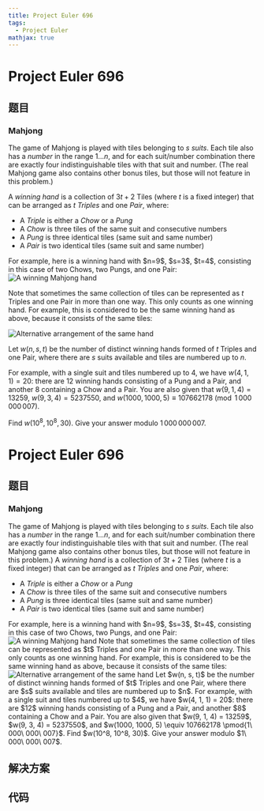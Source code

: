 ```yaml
---
title: Project Euler 696
tags:
  - Project Euler
mathjax: true
---
```

<escape><!-- more --></escape>
    
# Project Euler 696
## 题目
### Mahjong

The game of Mahjong is played with tiles belonging to $s$ <i>suits</i>. Each tile also has a <i>number</i> in the range $1\ldots n$, and for each suit/number combination there are exactly four indistinguishable tiles with that suit and number. (The real Mahjong game also contains other bonus tiles, but those will not feature in this problem.)

A <i>winning hand</i> is a collection of $3t+2$ Tiles (where $t$ is a fixed integer) that can be arranged as $t$ <i>Triples</i> and one <i>Pair</i>, where:
<ul><li>A <i>Triple</i> is either a <i>Chow</i> or a <i>Pung</i></li>
<li>A <i>Chow</i> is three tiles of the same suit and consecutive numbers</li>
<li>A <i>Pung</i> is three identical tiles (same suit and same number)</li>
<li>A <i>Pair</i> is two identical tiles (same suit and same number)</li>
</ul>For example, here is a winning hand with $n=9$, $s=3$, $t=4$, consisting in this case of two Chows, two Pungs, and one Pair:
<div class="center">
<img src="project/images/p696_mahjong_1.png" alt="A winning Mahjong hand" /></div>

Note that sometimes the same collection of tiles can be represented as $t$ Triples and one Pair in more than one way. This only counts as one winning hand. For example, this is considered to be the same winning hand as above, because it consists of the same tiles:
<div class="center">
<img src="project/images/p696_mahjong_2.png" alt="Alternative arrangement of the same hand" /></div>

Let $w(n, s, t)$ be the number of distinct winning hands formed of $t$ Triples and one Pair, where there are $s$ suits available and tiles are numbered up to $n$.

For example, with a single suit and tiles numbered up to 4, we have $w(4, 1, 1) = 20$: there are 12 winning hands consisting of a Pung and a Pair, and another 8 containing a Chow and a Pair. You are also given that $w(9, 1, 4) = 13259$, $w(9, 3, 4) = 5237550$, and $w(1000, 1000, 5) \equiv 107662178 \pmod{1\,000\,000\,007}$.

Find $w(10^8, 10^8, 30)$. Give your answer modulo $1\,000\,000\,007$.



# Project Euler 696
## 题目
### Mahjong

The game of Mahjong is played with tiles belonging to $s$ <i>suits</i>. Each tile also has a <i>number</i> in the range $1\ldots n$, and for each suit/number combination there are exactly four indistinguishable tiles with that suit and number. (The real Mahjong game also contains other bonus tiles, but those will not feature in this problem.)
A <i>winning hand</i> is a collection of $3t+2$ Tiles (where $t$ is a fixed integer) that can be arranged as $t$ <i>Triples</i> and one <i>Pair</i>, where:
<ul>
<li>A <i>Triple</i> is either a <i>Chow</i> or a <i>Pung</i></li>
<li>A <i>Chow</i> is three tiles of the same suit and consecutive numbers</li>
<li>A <i>Pung</i> is three identical tiles (same suit and same number)</li>
<li>A <i>Pair</i> is two identical tiles (same suit and same number)</li>
</ul>
For example, here is a winning hand with $n=9$, $s=3$, $t=4$, consisting in this case of two Chows, two Pungs, and one Pair:
<img src="https://projecteuler.net/project/images/p696_mahjong_1.png" alt="A winning Mahjong hand">
Note that sometimes the same collection of tiles can be represented as $t$ Triples and one Pair in more than one way. This only counts as one winning hand. For example, this is considered to be the same winning hand as above, because it consists of the same tiles:
<img src="https://projecteuler.net/project/images/p696_mahjong_2.png" alt="Alternative arrangement of the same hand">
Let $w(n, s, t)$ be the number of distinct winning hands formed of $t$ Triples and one Pair, where there are $s$ suits available and tiles are numbered up to $n$.
For example, with a single suit and tiles numbered up to $4$, we have $w(4, 1, 1) = 20$: there are $12$ winning hands consisting of a Pung and a Pair, and another $8$ containing a Chow and a Pair. You are also given that $w(9, 1, 4) = 13259$, $w(9, 3, 4) = 5237550$, and $w(1000, 1000, 5) \equiv 107662178 \pmod{1\ 000\ 000\ 007}$.
Find $w(10^8, 10^8, 30)$. Give your answer modulo $1\ 000\ 000\ 007$.


## 解决方案


## 代码


